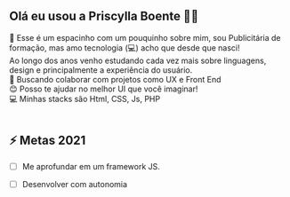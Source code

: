 ## Olá eu usou a Priscylla Boente 👋💜 

💬 Esse é um espacinho com um pouquinho sobre mim, sou Publicitária de formação, mas amo tecnologia (💻) acho que desde que nasci! 
<br>
Ao longo dos anos venho estudando cada vez mais sobre linguagens, design e principalmente a experiência do usuário.
<br>
💜 Buscando colaborar com projetos como UX e Front End
<br>
😊 Posso te ajudar no melhor UI que você imaginar!
<br>
💻 Minhas stacks são Html, CSS, Js, PHP
<br>
<br>
## ⚡ Metas 2021

- [ ] Me aprofundar em um framework JS.
- [ ] Desenvolver com autonomia 


<!--
**frauviolett/frauviolett** is a ✨ _special_ ✨ repository because its `README.md` (this file) appears on your GitHub profile.

Here are some ideas to get you started:

- 🔭 I’m currently working on ...
- 🌱 I’m currently learning ...
- 👯 I’m looking to collaborate on ...
- 🤔 I’m looking for help with ...
- 💬 Ask me about ...
- 📫 How to reach me: ...
- 😄 Pronouns: ...
- ⚡ Fun fact: ...
-->
